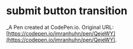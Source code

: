 # submit button transition
 _A Pen created at CodePen.io. Original URL: [https://codepen.io/imranhuhn/pen/QejeWY](https://codepen.io/imranhuhn/pen/QejeWY).

 